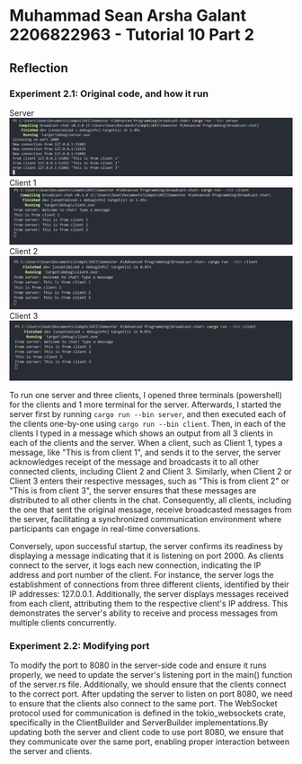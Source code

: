 # Muhammad Sean Arsha Galant 2206822963 - Tutorial 10 Part 2
## Reflection

### Experiment 2.1: Original code, and how it run

Server
![alt text](<assets/Screenshot 2024-05-06 134730.png>)
Client 1
![alt text](<assets/Screenshot 2024-05-06 134739.png>)
Client 2
![alt text](<assets/Screenshot 2024-05-06 134745.png>)
Client 3
![alt text](<assets/Screenshot 2024-05-06 134753.png>)

To run one server and three clients, I opened three terminals (powershell) for the clients and 1 more terminal for the server. Afterwards, I started the server first by running `cargo run --bin server`, and then executed each of the clients one-by-one using `cargo run --bin client`. Then, in each of the clients I typed in a message which shows an output from all 3 clients in each of the clients and the server. When a client, such as Client 1, types a message, like "This is from client 1", and sends it to the server, the server acknowledges receipt of the message and broadcasts it to all other connected clients, including Client 2 and Client 3. Similarly, when Client 2 or Client 3 enters their respective messages, such as "This is from client 2" or "This is from client 3", the server ensures that these messages are distributed to all other clients in the chat. Consequently, all clients, including the one that sent the original message, receive broadcasted messages from the server, facilitating a synchronized communication environment where participants can engage in real-time conversations.

Conversely, upon successful startup, the server confirms its readiness by displaying a message indicating that it is listening on port 2000. As clients connect to the server, it logs each new connection, indicating the IP address and port number of the client. For instance, the server logs the establishment of connections from three different clients, identified by their IP addresses: 127.0.0.1. Additionally, the server displays messages received from each client, attributing them to the respective client's IP address. This demonstrates the server's ability to receive and process messages from multiple clients concurrently. 

### Experiment 2.2: Modifying port

To modify the port to 8080 in the server-side code and ensure it runs properly, we need to update the server's listening port in the main() function of the server.rs file. Additionally, we should ensure that the clients connect to the correct port. After updating the server to listen on port 8080, we need to ensure that the clients also connect to the same port. The WebSocket protocol used for communication is defined in the tokio_websockets crate, specifically in the ClientBuilder and ServerBuilder implementations.By updating both the server and client code to use port 8080, we ensure that they communicate over the same port, enabling proper interaction between the server and clients.